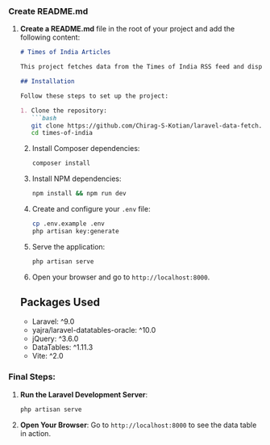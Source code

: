 
### Create README.md

1. **Create a README.md** file in the root of your project and add the following content:

   ```markdown
   # Times of India Articles

   This project fetches data from the Times of India RSS feed and displays it in a data table with searching, sorting, and pagination features.

   ## Installation

   Follow these steps to set up the project:

   1. Clone the repository:
      ```bash
      git clone https://github.com/Chirag-S-Kotian/laravel-data-fetch.git
      cd times-of-india
      ```

   2. Install Composer dependencies:
      ```bash
      composer install
      ```

   3. Install NPM dependencies:
      ```bash
      npm install && npm run dev
      ```

   4. Create and configure your `.env` file:
      ```bash
      cp .env.example .env
      php artisan key:generate
      ```

   5. Serve the application:
      ```bash
      php artisan serve
      ```

   6. Open your browser and go to `http://localhost:8000`.

   ## Packages Used

   - Laravel: ^9.0
   - yajra/laravel-datatables-oracle: ^10.0
   - jQuery: ^3.6.0
   - DataTables: ^1.11.3
   - Vite: ^2.0

### Final Steps:

1. **Run the Laravel Development Server**:
   ```bash
   php artisan serve
   ```

2. **Open Your Browser**:
   Go to `http://localhost:8000` to see the data table in action.
